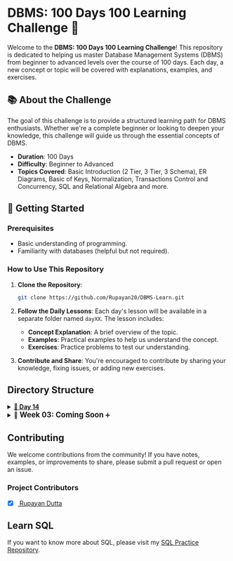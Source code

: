 # DBMS: 100 Days 100 Learning Challenge 🚀

Welcome to the **DBMS: 100 Days 100 Learning Challenge**! This repository is dedicated to helping us master Database Management Systems (DBMS) from beginner to advanced levels over the course of 100 days. Each day, a new concept or topic will be covered with explanations, examples, and exercises.

## 📚 About the Challenge

The goal of this challenge is to provide a structured learning path for DBMS enthusiasts. Whether we're a complete beginner or looking to deepen your knowledge, this challenge will guide us through the essential concepts of DBMS.

- **Duration**: 100 Days
- **Difficulty**: Beginner to Advanced
- **Topics Covered**: Basic Introduction (2 Tier, 3 Tier, 3 Schema), ER Diagrams, Basic of Keys, Normalization, Transactions Control and Concurrency, SQL and Relational Algebra and more.

## 🚀 Getting Started

### Prerequisites

- Basic understanding of programming.
- Familiarity with databases (helpful but not required).

### How to Use This Repository

1. **Clone the Repository**:
    ```bash
    git clone https://github.com/Rupayan20/DBMS-Learn.git
    ```
   
2. **Follow the Daily Lessons**: Each day's lesson will be available in a separate folder named `dayXX`. The lesson includes:
   - **Concept Explanation**: A brief overview of the topic.
   - **Examples**: Practical examples to help us understand the concept.
   - **Exercises**: Practice problems to test our understanding.
   
3. **Contribute and Share**: You're encouraged to contribute by sharing your knowledge, fixing issues, or adding new exercises.

## Directory Structure

<details>
  <summary><strong><a href="https://github.com/Rupayan20/DBMS-Learn/blob/main/day14.txt">📅 Day 14</a></strong></summary>
  <ul style="margin-left: 20px;">
    <li>🗂️ <strong>Introduction to E-R Model</strong></li>
  </ul>
</details>

<details>
  <summary>📅 <strong style="font-size:1.2em;">Week 03: Coming Soon</strong> <span style="color: #6c757d;"></span> ➕</summary>

<details>
  <summary><strong><a href="#">📅 Day 15: Coming Soon</a></strong></summary>
  <ul style="margin-left: 20px;">
    <li>🔍 <strong>Types of Attributes in E-R Model</strong> | Full Concept</li>
  </ul>
</details>

<details>
  <summary><strong><a href="#">📅 Day 16: Coming Soon</a></strong></summary>
  <ul style="margin-left: 20px;">
    <li>🔗 <strong>One to One Relationship in DBMS</strong></li>
  </ul>
</details>

<details>
  <summary><strong><a href="#">📅 Day 17: Coming Soon</a></strong></summary>
  <ul style="margin-left: 20px;">
    <li>🔗 <strong>One to Many Relationship in DBMS</strong></li>
  </ul>
</details>

<details>
  <summary><strong><a href="#">📅 Day 18: Coming Soon</a></strong></summary>
  <ul style="margin-left: 20px;">
    <li>🔗 <strong>Many to Many Relationship in DBMS</strong></li>
    <li>🔗 <strong>M-N Relationship</strong></li>
  </ul>
</details>

<details>
  <summary><strong><a href="#">📅 Day 19: Coming Soon</a></strong></summary>
  <ul style="margin-left: 20px;">
    <li>❓ <strong>Question to Minimize Tables in E-R</strong></li>
  </ul>
</details>

<details>
  <summary><strong><a href="#">📅 Day 20: Coming Soon</a></strong></summary>
  <ul style="margin-left: 20px;">
    <li>📚 <strong>Introduction to Normalization</strong></li>
    <li>🔗 <strong>Insertion, Deletion & Update Anomaly</strong></li>
  </ul>
</details>

<details>
  <summary><strong><a href="#">📅 Day 21: Coming Soon</a></strong></summary>
  <ul style="margin-left: 20px;">
    <li>🔍 <strong>First Normal Form in DBMS</strong></li>
  </ul>
</details>

</details>



## Contributing
<p> We welcome contributions from the community! If you have notes, examples, or improvements to share, please submit a pull request or open an issue. </p>

### Project Contributors
- [x] <a href="https://github.com/Rupayan20"> Rupayan Dutta </a>

## Learn SQL
If you want to know more about SQL, please visit my [SQL Practice Repository](https://github.com/Rupayan20/SQL-Practice).


